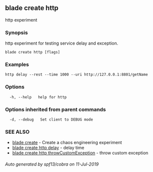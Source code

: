 ## blade create http

http experiment

### Synopsis

http experiment for testing service delay and exception.

```
blade create http [flags]
```

### Examples

```
http delay --rest --time 1000 --uri http://127.0.0.1:8801/getName
```

### Options

```
  -h, --help   help for http
```

### Options inherited from parent commands

```
  -d, --debug   Set client to DEBUG mode
```

### SEE ALSO

* [blade create](blade_create.md)	 - Create a chaos engineering experiment
* [blade create http delay](blade_create_http_delay.md)	 - delay time
* [blade create http throwCustomException](blade_create_http_throwCustomException.md)	 - throw custom exception

###### Auto generated by spf13/cobra on 11-Jul-2019
